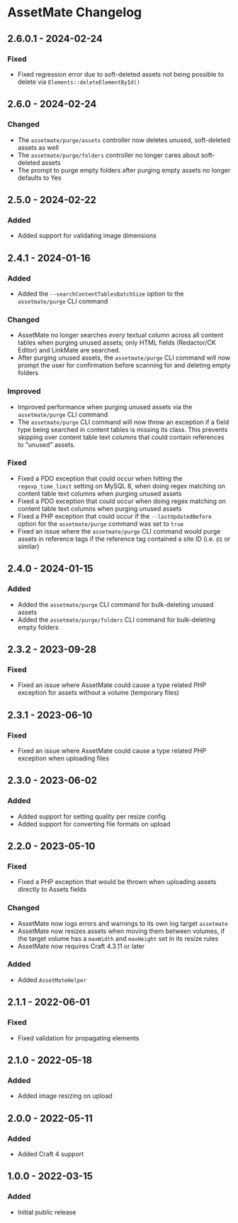 # AssetMate Changelog

## 2.6.0.1 - 2024-02-24
### Fixed
- Fixed regression error due to soft-deleted assets not being possible to delete via `Elements::deleteElementById()`  

## 2.6.0 - 2024-02-24
### Changed
- The `assetmate/purge/assets` controller now deletes unused, soft-deleted assets as well
- The `assetmate/purge/folders` controller no longer cares about soft-deleted assets
- The prompt to purge empty folders after purging empty assets no longer defaults to Yes

## 2.5.0 - 2024-02-22
### Added
- Added support for validating image dimensions

## 2.4.1 - 2024-01-16
### Added
- Added the `--searchContentTablesBatchSize` option to the `assetmate/purge` CLI command
### Changed
- AssetMate no longer searches *every* textual column across all content tables when purging unused assets; only HTML fields (Redactor/CK Editor) and LinkMate are searched.
- After purging unused assets, the `assetmate/purge` CLI command will now prompt the user for confirmation before scanning for and deleting empty folders
### Improved
- Improved performance when purging unused assets via the `assetmate/purge` CLI command
- The `assetmate/purge` CLI command will now throw an exception if a field type being searched in content tables is missing its class. This prevents skipping over content table text columns that could contain references to "unused" assets.  
### Fixed
- Fixed a PDO exception that could occur when hitting the `regexp_time_limit` setting on MySQL 8, when doing regex matching on content table text columns when purging unused assets  
- Fixed a PDO exception that could occur when doing regex matching on content table text columns when purging unused assets  
- Fixed a PHP exception that could occur if the `--lastUpdatedBefore` option for the `assetmate/purge` command was set to `true`  
- Fixed an issue where the `assetmate/purge` CLI command would purge assets in reference tags if the reference tag contained a site ID (i.e. `@1` or similar)  

## 2.4.0 - 2024-01-15
### Added
- Added the `assetmate/purge` CLI command for bulk-deleting unused assets
- Added the `assetmate/purge/folders` CLI command for bulk-deleting empty folders

## 2.3.2 - 2023-09-28
### Fixed
- Fixed an issue where AssetMate could cause a type related PHP exception for assets without a volume (temporary files)  

## 2.3.1 - 2023-06-10
### Fixed
- Fixed an issue where AssetMate could cause a type related PHP exception when uploading files  

## 2.3.0 - 2023-06-02

### Added
- Added support for setting quality per resize config
- Added support for converting file formats on upload

## 2.2.0 - 2023-05-10

### Fixed
- Fixed a PHP exception that would be thrown when uploading assets directly to Assets fields

### Changed 
- AssetMate now logs errors and warnings to its own log target `assetmate`
- AssetMate now resizes assets when moving them between volumes, if the target volume has a `maxWidth` and `maxHeight` set in its resize rules
- AssetMate now requires Craft 4.3.11 or later

### Added
- Added `AssetMateHelper`  

## 2.1.1 - 2022-06-01

### Fixed
- Fixed validation for propagating elements

## 2.1.0 - 2022-05-18

### Added
- Added image resizing on upload

## 2.0.0 - 2022-05-11

### Added
- Added Craft 4 support

## 1.0.0 - 2022-03-15

### Added
- Initial public release
